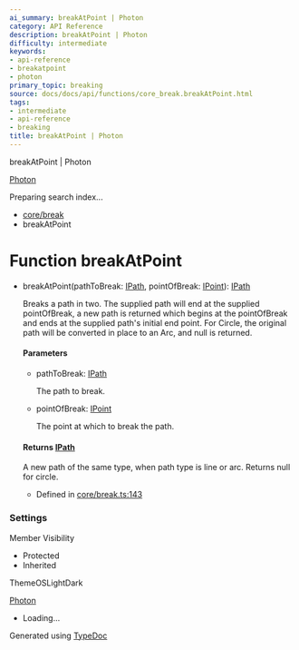 ```yaml
---
ai_summary: breakAtPoint | Photon
category: API Reference
description: breakAtPoint | Photon
difficulty: intermediate
keywords:
- api-reference
- breakatpoint
- photon
primary_topic: breaking
source: docs/docs/api/functions/core_break.breakAtPoint.html
tags:
- intermediate
- api-reference
- breaking
title: breakAtPoint | Photon
---
```

breakAtPoint | Photon

[Photon](../index.md)




Preparing search index...

* [core/break](../modules/core_break.md)
* breakAtPoint

# Function breakAtPoint

* breakAtPoint(pathToBreak: [IPath](../interfaces/core_schema.IPath.md), pointOfBreak: [IPoint](../interfaces/core_schema.IPoint.md)): [IPath](../interfaces/core_schema.IPath.md)

  Breaks a path in two. The supplied path will end at the supplied pointOfBreak,
  a new path is returned which begins at the pointOfBreak and ends at the supplied path's initial end point.
  For Circle, the original path will be converted in place to an Arc, and null is returned.

  #### Parameters

  + pathToBreak: [IPath](../interfaces/core_schema.IPath.md)

    The path to break.
  + pointOfBreak: [IPoint](../interfaces/core_schema.IPoint.md)

    The point at which to break the path.

  #### Returns [IPath](../interfaces/core_schema.IPath.md)

  A new path of the same type, when path type is line or arc. Returns null for circle.

  + Defined in [core/break.ts:143](https://github.com/mwhite454/photon/blob/main/packages/photon/src/core/break.ts#L143)

### Settings

Member Visibility

* Protected
* Inherited

ThemeOSLightDark

[Photon](../index.md)

* Loading...

Generated using [TypeDoc](https://typedoc.org/)
